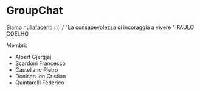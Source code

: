 # GroupChat

Siamo nullafacenti : ( 
./
"La consapevolezza ci incoraggia a vivere " 
PAULO COELHO


Membri: 
- Albert Gjergjaj
- Scardoni Francesco 
- Castellano Pietro
- Donisan Ion Cristian
- Quintarelli Federico
